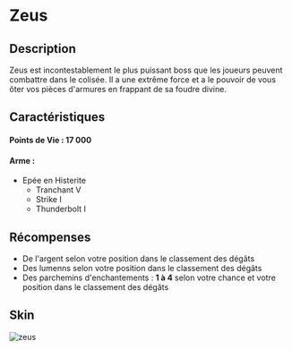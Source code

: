 # Zeus

## Description 
Zeus est incontestablement le plus puissant boss que les joueurs peuvent combattre dans le colisée. Il a une extrême force et a le pouvoir de vous ôter vos pièces d'armures en frappant de sa foudre divine.

## Caractéristiques

#### __Points de Vie : 17 000__

#### __Arme :__
+ Epée en Histerite 
  - Tranchant V
  + Strike I
  + Thunderbolt I

## Récompenses

+ De l'argent selon votre position dans le classement des dégâts
+ Des lumenns selon votre position dans le classement des dégâts
+ Des parchemins d'enchantements : __1 à 4__ selon votre chance et votre position dans le classement des dégâts

## Skin

![zeus](https://raw.githubusercontent.com/xnaveman/histeria-wiki/main/.assets/boss/zeus.png)



